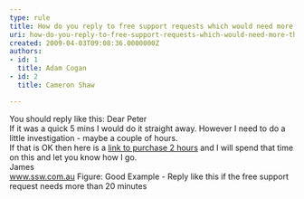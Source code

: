 ```yaml
---
type: rule
title: How do you reply to free support requests which would need more than 20 minutes work?
uri: how-do-you-reply-to-free-support-requests-which-would-need-more-than-20-minutes-work
created: 2009-04-03T09:08:36.0000000Z
authors:
- id: 1
  title: Adam Cogan
- id: 2
  title: Cameron Shaw

---
```


 You should reply like this:
Dear Peter 
<br>If it was a quick 5 mins I would do it straight away. However I need to do a little investigation - maybe a couple of hours. 
<br>If that is OK then here is a [link to purchase 2 hours](http&#58;//www.ssw.com.au/ssw/Shop/BasketInsert.aspx?ProductID=SUPP2) and I will spend that time on this and let you know how I go. 
<br>James 
<br>www.ssw.com.au 
Figure: Good Example - Reply like this if the free support request needs more than 20 minutes
